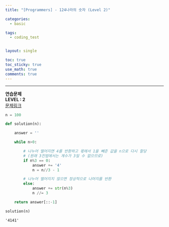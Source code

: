 ```yaml
---
title: "[Programmers] - 124나라의 숫자 (Level 2)"

categories:
  - basic

tags:
  - coding_test


layout: single

toc: true
toc_sticky: true
use_math: true
comments: true
---
```


---
**연습문제**  
**LEVEL : 2**   
[문제링크](https://programmers.co.kr/learn/courses/30/lessons/12899)  



```python
n = 100
```


```python
def solution(n):

    answer = ''

    while n>0:

        # 나누어 떨어지면 4를 반환하고 몫에서 1을 빼준 값을 n으로 다시 할당
        # (원래 3진법에서는 계수가 3일 수 없으므로)
        if n%3 == 0:
            answer += '4'
            n = n//3 - 1

        # 나누어 떨어지지 않으면 정상적으로 나머지를 반환
        else:
            answer += str(n%3)
            n //= 3

    return answer[::-1]
```


```python
solution(n)
```




    '4141'
